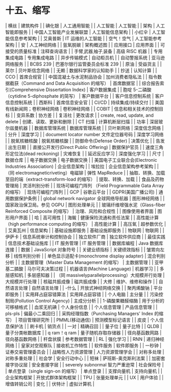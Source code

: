 # 十五、缩写

  
| 横丝 | 建筑构件 |
| 碘化银 | 人工通用智能 |
| 人工智能 | 人工智能 |
| 架构 | 人工智能即服务 |
| 中国人工智能产业发展联盟 | 人工智能信息架构 |
| 小红伞 | 人工智能信息参考架构 |
| 艾奥普斯 | IT 运维的人工智能 |
| 空气！空气 | 人工智能参考架构 |
| 安 | 人工神经网络 |
| 氩氧脱碳 | 架构概述图 |
| 应用接口 | 应用界面 |
| 可接受的质量标准 | 注释查询语言 |
| 手臂ˌ武器ˌ袖子ˌ装备 | 高级 RISC 机器 |
| 专用集成电路 | 专用集成电路 |
| 异步传输模式 | 自动柜员机 |
| 自动警报系统 | 亚马逊网络服务 |
| BCBS 239 | 巴塞尔银行监管委员会标准 239 |
| 原油 | 受益货主 |
| 莱尔 | 贝叶斯信念网络 |
| 无赖 | 数据科学家的认知助手 |
| 抄送 | 认知计算 |
| CCO | 首席合规官 |
| 中国混凝土与水泥制品协会 | 加州消费者隐私法 |
| 指令数据截获（Command and Data Acquisition 的缩写） | 首席数据官 |
| 综合报告索引(Comprehensive Dissertation Index) | 客户数据集成 |
| 胞啶 5-二磷酸（cytidine 5-diphosphate 的简写） | 客户数据平台 |
| 客户信息控制系统 | 客户信息控制系统 |
| 西斯科 | 首席信息安全官 |
| CI/CD | 持续集成/持续交付 |
| 美国有线新闻网；卷积神经网络 | 卷积神经网络 |
| COBIT | 信息和相关技术的控制目标 |
| 变异系数 | 协方差 |
| 复活社 | 更改请求 |
| create, read, update, and delete | 创建、读取、更新和删除 |
| CT 扫描 | 计算机断层扫描 |
| 功率 | 深层玻尔兹曼机器 |
| 数据库管理系统 | 数据库管理系统 |
| 贝叶斯网络 | 深度信念网络 |
| 分升 | 深度学习 |
| document locator number 文件定位器号码 | 深度学习网络 |
| 脱氧核糖核酸 | 脱氧核糖核酸 |
| 防御命令(Defense Order) | 决策优化 |
| 告发 | 出生日期 |
| 直接公开发行(Direct Public Offering) | 数据保护官员 |
| 速度三角形定位法(dead reckoning) | 灾难恢复 |
| 延迟反应学习 | 深度强化学习 |
| 尺寸 | 数据仓库 |
| 电子数据交换 | 电子数据交换 |
| 美国电子工业联合会(Electronic Industries Association) | 企业信息架构 |
| 埃拉拉 | 企业信息架构参考架构 |
| （同 electromagneticriveting）电磁铆 | 弹性 MapReduce |
| 抽取、转换、加载至目的端（extract-transform-load 的缩写） | 提取、转换、加载 |
| 食品及药物管理局 | 灵活判别分析 |
| 现场可编程门阵列 （Field Programmable Gata Array 的缩写） | 现场可编程门阵列 |
| GCP | 谷歌云平台 |
| GDPR(美国广播公司) | 通用数据保护条例 |
| global network navigator 全球网络导航器 | 图形神经网络 |
| 国家政治保卫局。参见 OGPU | 图形处理单元 |
| 玻璃纤维增强水泥（Glass-fiber Reinforced Composite 的缩写） | 治理、风险和合规性 |
| 图像使用者界面 | 图形用户界面 |
| 哈 | 高可用性 |
| 海鲅 | 健康保险流通和责任法案 |
| 高性能计算（high performance computing 的缩写） | 高性能计算 |
| 高压氧 | 超参数优化 |
| 艾奥瓦州 | 信息架构 |
| 基础设施即服务 | 基础设施即服务 |
| 物联网 | 物联网 |
| 伊萨卡 | 信息系统审计和控制协会 |
| 独立软件厂商 | 独立软件供应商 |
| 最佳实践 | 信息技术基础设施库 |
| IT 服务管理 | IT 服务管理 |
| 数据库编程 | Java 数据库连接 |
| 数据 | JavaScript 对象符号 |
| 关键业绩指标 | 关键绩效指标 |
| 皱胃向左移 | 线性判别分析 |
| 单色显示适配卡(monochrome display adapter) | 混合判别分析 |
| 主数据管理（Master Data Management 的缩写） | 主数据管理 |
| 亚甲基二膦酸 | 马尔可夫决策过程 |
| 机器语言(Machine Language) | 机器学习 |
| 多层感知机 | 多层感知器 |
| （同 massivelyparallelprocessing）大规模并行处理 | 大规模并行处理 |
| 核磁共振成像 | 磁共振成像 |
| 大修 | 维护、维修和操作 |
| 自然语言处理 | 自然语言处理 |
| -什么 | 开放式神经网络交换 |
| 聚丙烯酸钠 | 平台即服务 |
| 实用拜占庭容错算法 | 实用拜占庭容错 |
| 个人电脑 | 主分量 |
| 污染控制局(Pollution Control Agency) | 主成分分析 |
| 1-磷酸果糖醛缩酶 | 用于分析的可移植格式 |
| 血浆无机碘 | 个人身份信息 |
| 个人信息管理 | 产品信息管理 |
| pls-pls | 偏最小二乘回归 |
| 采购经理指数（Purchasing Managers' Index 的缩写） | 项目管理研究所 |
| PMML(移动通信) | 预测模型标记语言 |
| 皮皮 | 个人信息保护法 |
| 刷卡机 | 销货点 |
| 一对 | 精确召回 |
| 量子位 | 量子比特 |
| QLDB | 量子分类帐数据库 |
| q ram！q ram | 量子随机存取存储器 |
| 径向基函数网路 | 径向基函数网络 |
| 杆盘状膜 | 参考数据管理 |
| RL | 强化学习 |
| RNN | 递归神经网络 |
| 皇家对空观察队 | 接收机工作特性 |
| 软件服务 | 软件即服务 |
| 一秒钟 | 证券交易管理委员会 |
| 战略性人力资源管理 | 人力资源管理学会 |
| 对称多处理 | 对称多重处理 |
| 社会学 | 安全行动中心 |
| 短袜 | 萨班斯-奥克斯利法案 |
| 加密套接字协议层 | 安全套接字层 |
| severely subnormal 智力严重逊常 | 社会保险号 |
| 单点登录（single sign-on 的缩写） | 单点登录 |
| 支撑向量机 | 支持向量机 |
| 企业架构框架 | 开放式群体架构框架 |
| TPU | 张量处理单元 |
| UX | 用户体验 |
| 增值转销公司 | 变化 |
| 伏特计 | 虚拟计算机 |